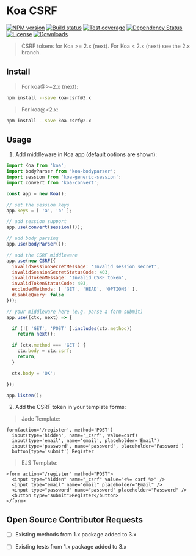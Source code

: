 
# Koa CSRF

[![NPM version][npm-image]][npm-url]
[![Build status][travis-image]][travis-url]
[![Test coverage][coveralls-image]][coveralls-url]
[![Dependency Status][david-image]][david-url]
[![License][license-image]][license-url]
[![Downloads][downloads-image]][downloads-url]

> CSRF tokens for Koa >= 2.x (next).  For Koa < 2.x (next) see the 2.x branch.


## Install

> For koa@>=2.x (next):

```bash
npm install --save koa-csrf@3.x
```

> For koa@<2.x:

```bash
npm install --save koa-csrf@2.x
```


## Usage

1. Add middleware in Koa app (default options are shown):
  ```js
  import Koa from 'koa';
  import bodyParser from 'koa-bodyparser';
  import session from 'koa-generic-session';
  import convert from 'koa-convert';

  const app = new Koa();

  // set the session keys
  app.keys = [ 'a', 'b' ];

  // add session support
  app.use(convert(session()));

  // add body parsing
  app.use(bodyParser());

  // add the CSRF middleware
  app.use(new CSRF({
    invalidSessionSecretMessage: 'Invalid session secret',
    invalidSessionSecretStatusCode: 403,
    invalidTokenMessage: 'Invalid CSRF token',
    invalidTokenStatusCode: 403,
    excludedMethods: [ 'GET', 'HEAD', 'OPTIONS' ],
    disableQuery: false
  }));

  // your middleware here (e.g. parse a form submit)
  app.use((ctx, next) => {

    if (![ 'GET', 'POST' ].includes(ctx.method))
      return next();

    if (ctx.method === 'GET') {
      ctx.body = ctx.csrf;
      return;
    }

    ctx.body = 'OK';

  });

  app.listen();
  ```

2. Add the CSRF token in your template forms:

  > Jade Template:

  ```jade
  form(action='/register', method='POST')
    input(type='hidden', name='_csrf', value=csrf)
    input(type='email', name='email', placeholder='Email')
    input(type='password', name='password', placeholder='Password')
    button(type='submit') Register
  ```

  > EJS Template:

  ```ejs
  <form action="/register" method="POST">
    <input type="hidden" name="_csrf" value="<%= csrf %>" />
    <input type="email" name="email" placeholder="Email" />
    <input type="password" name="password" placeholder="Password" />
    <button type="submit">Register</button>
  </form>
  ```

## Open Source Contributor Requests

- [ ] Existing methods from 1.x package added to 3.x
- [ ] Existing tests from 1.x package added to 3.x


[npm-image]: https://img.shields.io/npm/v/koa-csrf.svg?style=flat-square
[npm-url]: https://npmjs.org/package/koa-csrf
[github-tag]: http://img.shields.io/github/tag/koajs/csrf.svg?style=flat-square
[github-url]: https://github.com/koajs/csrf/tags
[travis-image]: https://img.shields.io/travis/koajs/csrf.svg?style=flat-square
[travis-url]: https://travis-ci.org/koajs/csrf
[coveralls-image]: https://img.shields.io/coveralls/koajs/csrf.svg?style=flat-square
[coveralls-url]: https://coveralls.io/r/koajs/csrf?branch=master
[david-image]: http://img.shields.io/david/koajs/csrf.svg?style=flat-square
[david-url]: https://david-dm.org/koajs/csrf
[license-image]: http://img.shields.io/npm/l/koa-csrf.svg?style=flat-square
[license-url]: LICENSE
[downloads-image]: http://img.shields.io/npm/dm/koa-csrf.svg?style=flat-square
[downloads-url]: https://npmjs.org/package/koa-csrf
